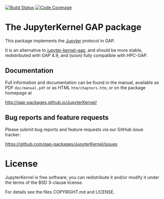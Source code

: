[![Build Status](https://travis-ci.org/gap-packages/ZeroMQInterface.svg?branch=master)](https://travis-ci.org/gap-packages/ZeroMQInterface)
[![Code Coverage](https://codecov.io/github/gap-packages/ZeroMQInterface/coverage.svg?branch=master&token=)](https://codecov.io/gh/gap-packages/ZeroMQInterface)
# The JupyterKernel GAP package 

This package implements the [Jupyter](https://www.jupyter.org) protocol in GAP.

It is an alternative
to [jupyter-kernel-gap](https://github.com/jupyter-kernel-gap), and should be
more stable, redistributed with GAP 4.9, and (soon) fully compatible with HPC-GAP.

## Documentation

Full information and documentation can be found in the manual, available
as PDF `doc/manual.pdf` or as HTML `htm/chapters.htm`, or on the package
homepage at

  <http://gap-packages.github.io/JupyterKernel/>

## Bug reports and feature requests

Please submit bug reports and feature requests via our GitHub issue tracker:

  <https://github.com/gap-packages/JupyterKernel/issues>


# License

JupyterKernel is free software; you can redistribute it and/or modify it under
the terms of the BSD 3-clause license.

For details see the files COPYRIGHT.md and LICENSE.
